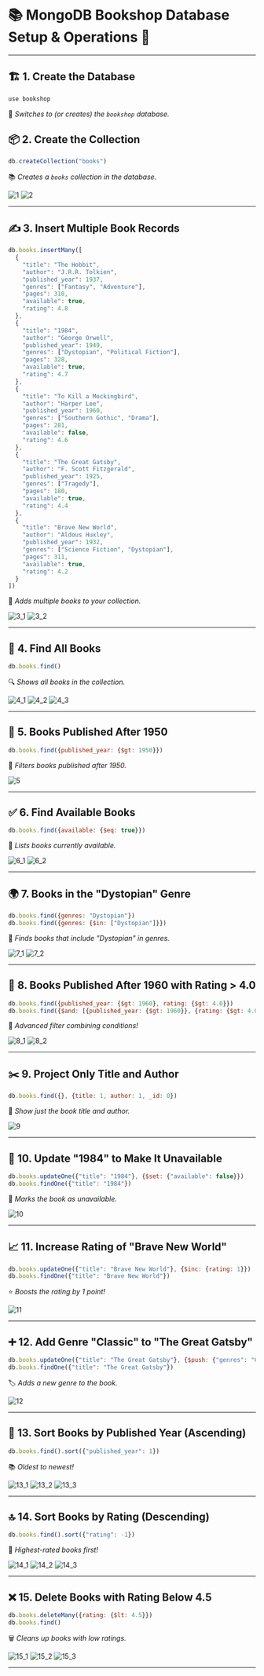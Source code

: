 # 📚 MongoDB Bookshop Database Setup & Operations 📘

---

## 🏗️ 1. Create the Database
```js
use bookshop
```
🏢 *Switches to (or creates) the `bookshop` database.*

## 📦 2. Create the Collection
```js
db.createCollection("books")
```
📚 *Creates a `books` collection in the database.*

![1](https://github.com/user-attachments/assets/18fe7894-d521-46e6-b331-70aaef3ad6dc)
![2](https://github.com/user-attachments/assets/5e18feb2-9367-4cc3-9bb9-31eebc3b4d7c)

---

## ✍️ 3. Insert Multiple Book Records
```js
db.books.insertMany([
  {
    "title": "The Hobbit",
    "author": "J.R.R. Tolkien",
    "published_year": 1937,
    "genres": ["Fantasy", "Adventure"],
    "pages": 310,
    "available": true,
    "rating": 4.8
  },
  {
    "title": "1984",
    "author": "George Orwell",
    "published_year": 1949,
    "genres": ["Dystopian", "Political Fiction"],
    "pages": 328,
    "available": true,
    "rating": 4.7
  },
  {
    "title": "To Kill a Mockingbird",
    "author": "Harper Lee",
    "published_year": 1960,
    "genres": ["Southern Gothic", "Drama"],
    "pages": 281,
    "available": false,
    "rating": 4.6
  },
  {
    "title": "The Great Gatsby",
    "author": "F. Scott Fitzgerald",
    "published_year": 1925,
    "genres": ["Tragedy"],
    "pages": 180,
    "available": true,
    "rating": 4.4
  },
  {
    "title": "Brave New World",
    "author": "Aldous Huxley",
    "published_year": 1932,
    "genres": ["Science Fiction", "Dystopian"],
    "pages": 311,
    "available": true,
    "rating": 4.2
  }
])
```
📘 *Adds multiple books to your collection.*

![3_1](https://github.com/user-attachments/assets/a79d402d-66ae-455d-96c9-38a8468ca8f9)
![3_2](https://github.com/user-attachments/assets/c606d825-8141-4195-ab3c-c93a9be5fef6)

---

## 📖 4. Find All Books
```js
db.books.find()
```
🔍 *Shows all books in the collection.*

![4_1](https://github.com/user-attachments/assets/b6836858-ae69-44ec-84c9-ccde58758040)
![4_2](https://github.com/user-attachments/assets/4763a4b5-9695-436d-a58a-e5d0597a166c)
![4_3](https://github.com/user-attachments/assets/1ab73c8c-bdb7-43ac-bbbe-8d9860ee1c76)

---

## 📆 5. Books Published After 1950
```js
db.books.find({published_year: {$gt: 1950}})
```
📅 *Filters books published after 1950.*

![5](https://github.com/user-attachments/assets/e19253c0-5b06-4a60-b204-fb2d7afe7d16)

---

## ✅ 6. Find Available Books
```js
db.books.find({available: {$eq: true}})
```
📗 *Lists books currently available.*

![6_1](https://github.com/user-attachments/assets/4237f71d-5fb6-47d1-90f6-9741b4123cca)
![6_2](https://github.com/user-attachments/assets/36051ab4-c0a8-40f5-9cb9-44a566828c71)

---

## 🌍 7. Books in the "Dystopian" Genre
```js
db.books.find({genres: "Dystopian"})
db.books.find({genres: {$in: ["Dystopian"]}})
```
📕 *Finds books that include "Dystopian" in genres.*

![7_1](https://github.com/user-attachments/assets/eaf24285-0bdc-465a-ab55-50ded8654c3a)
![7_2](https://github.com/user-attachments/assets/0de07420-93e4-4c5e-a8f2-5230193db3d9)

---

## 🧪 8. Books Published After 1960 with Rating > 4.0
```js
db.books.find({published_year: {$gt: 1960}, rating: {$gt: 4.0}})
db.books.find({$and: [{published_year: {$gt: 1960}}, {rating: {$gt: 4.0}}]})
```
🧠 *Advanced filter combining conditions!*

![8_1](https://github.com/user-attachments/assets/32459bdd-b0b8-4d1d-b6eb-cd61816d1f89)
![8_2](https://github.com/user-attachments/assets/bd5be291-75b1-4e45-bb28-e7534059b5c5)

---

## ✂️ 9. Project Only Title and Author
```js
db.books.find({}, {title: 1, author: 1, _id: 0})
```
🧾 *Show just the book title and author.*

![9](https://github.com/user-attachments/assets/cbaa3d99-43d9-40b9-bb23-e31a0b65b502)

---

## 🔧 10. Update "1984" to Make It Unavailable
```js
db.books.updateOne({"title": "1984"}, {$set: {"available": false}})
db.books.findOne({"title": "1984"})
```
🚫 *Marks the book as unavailable.*

![10](https://github.com/user-attachments/assets/7018a5fe-f144-42b3-8bb0-995f2ca0c48f)

---

## 📈 11. Increase Rating of "Brave New World"
```js
db.books.updateOne({"title": "Brave New World"}, {$inc: {rating: 1}})
db.books.findOne({"title": "Brave New World"})
```
⭐ *Boosts the rating by 1 point!*

![11](https://github.com/user-attachments/assets/b188296b-fc43-4e2e-805b-46614f1ecc6f)

---

## ➕ 12. Add Genre "Classic" to "The Great Gatsby"
```js
db.books.updateOne({"title": "The Great Gatsby"}, {$push: {"genres": "Classic"}})
db.books.findOne({"title": "The Great Gatsby"})
```
🏷️ *Adds a new genre to the book.*

![12](https://github.com/user-attachments/assets/68bdd000-89a9-465e-b3ba-ababa72a3faa)

---

## 🔢 13. Sort Books by Published Year (Ascending)
```js
db.books.find().sort({"published_year": 1})
```
📚 *Oldest to newest!*

![13_1](https://github.com/user-attachments/assets/719e5ad4-f6a6-4455-a3b6-325f44abfcdf)
![13_2](https://github.com/user-attachments/assets/61a5b516-7841-4ff8-a7ad-9ba035675e9e)
![13_3](https://github.com/user-attachments/assets/33f206c6-95e4-4b4c-8034-8b668f32bcd7)

---

## 🔝 14. Sort Books by Rating (Descending)
```js
db.books.find().sort({"rating": -1})
```
🌟 *Highest-rated books first!*

![14_1](https://github.com/user-attachments/assets/ca654b99-aed6-4c27-93fa-18a2df066491)
![14_2](https://github.com/user-attachments/assets/274cab47-74c5-4a29-9b00-d076cf4384fe)
![14_3](https://github.com/user-attachments/assets/b935924f-d9b2-4ffa-8c74-f933fb7bc708)

---

## ❌ 15. Delete Books with Rating Below 4.5
```js
db.books.deleteMany({rating: {$lt: 4.5}})
db.books.find()
```
🗑️ *Cleans up books with low ratings.*

![15_1](https://github.com/user-attachments/assets/1003ca91-2d6e-49f0-a698-089b399d0c1b)
![15_2](https://github.com/user-attachments/assets/37f5d53e-b112-4a3c-9a5c-f41f682e90ec)
![15_3](https://github.com/user-attachments/assets/5eaf956b-8d72-4c28-b01c-7d4e40575426)

---


